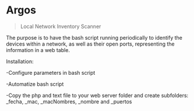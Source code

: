 # Argos
>Local Network Inventory Scanner

The purpose is to have the bash script running periodically to identify the devices within a network, as well as their open ports, representing the information in a web table.

Installation:

-Configure parameters in bash script

-Automatize bash script

-Copy the php and text file to your web server folder and create subfolders: _fecha, _mac, _macNombres, _nombre and _puertos
